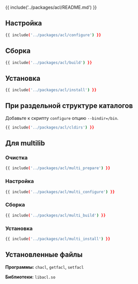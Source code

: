 {{ include('../packages/acl/README.md') }}

## Настройка

```bash 
{{ include('../packages/acl/configure') }}
```

## Сборка

```bash 
{{ include('../packages/acl/build') }}
```

## Установка

```bash 
{{ include('../packages/acl/install') }}
```

## При раздельной структуре каталогов

Добавьте к скрипту `configure` опцию `--bindir=/bin`.

```bash 
{{ include('../packages/acl/cldirs') }}
```

## Для multilib

### Очистка

```bash 
{{ include('../packages/acl/multi_prepare') }}
```

### Настройка

```bash 
{{ include('../packages/acl/multi_configure') }}
```

### Сборка

```bash 
{{ include('../packages/acl/multi_build') }}
```

### Установка

```bash 
{{ include('../packages/acl/multi_install') }}
```

## Установленные файлы

**Программы:** `chacl`, `getfacl`, `setfacl`

**Библиотеки:** `libacl.so`


